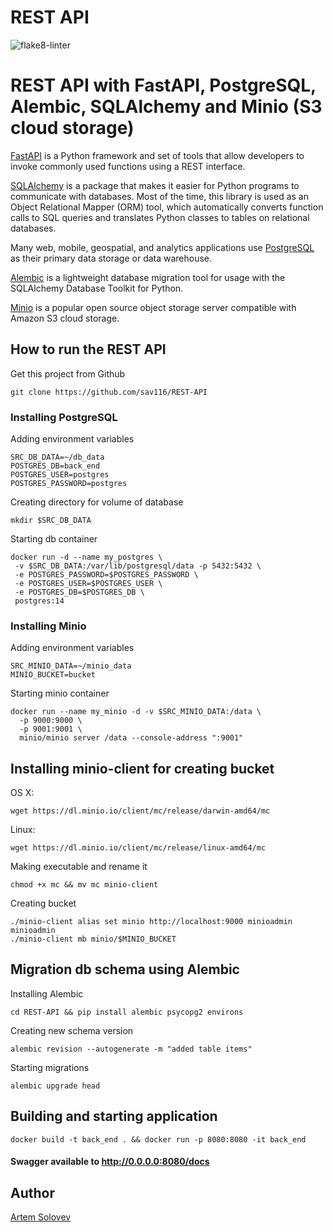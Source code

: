 # REST API
![flake8-linter](https://github.com/sav116/REST-API/actions/workflows/flake8.yml/badge.svg)

# REST API with FastAPI, PostgreSQL, Alembic, SQLAlchemy and Minio (S3 cloud storage)

[FastAPI](https://fastapi.tiangolo.com/) is a Python framework and set of tools that allow developers to invoke commonly used functions using a REST interface. 

[SQLAlchemy](https://www.sqlalchemy.org/) is a package that makes it easier for Python programs to communicate with databases. Most of the time, this library is used as an Object Relational Mapper (ORM) tool, which automatically converts function calls to SQL queries and translates Python classes to tables on relational databases.

Many web, mobile, geospatial, and analytics applications use [PostgreSQL](https://www.postgresql.org/) as their primary data storage or data warehouse.

[Alembic](https://alembic.sqlalchemy.org/en/latest/) is a lightweight database migration tool for usage with the SQLAlchemy Database Toolkit for Python.

[Minio](https://min.io/) is a popular open source object storage server compatible with Amazon S3 cloud storage.

## How to run the REST API
Get this project from Github
``` 
git clone https://github.com/sav116/REST-API
```

### Installing PostgreSQL
Adding environment variables
```
SRC_DB_DATA=~/db_data
POSTGRES_DB=back_end
POSTGRES_USER=postgres
POSTGRES_PASSWORD=postgres
```

Creating directory for volume of database
```
mkdir $SRC_DB_DATA
```

Starting db container
```
docker run -d --name my_postgres \
 -v $SRC_DB_DATA:/var/lib/postgresql/data -p 5432:5432 \
 -e POSTGRES_PASSWORD=$POSTGRES_PASSWORD \
 -e POSTGRES_USER=$POSTGRES_USER \
 -e POSTGRES_DB=$POSTGRES_DB \
 postgres:14
```

### Installing Minio
Adding environment variables
```
SRC_MINIO_DATA=~/minio_data
MINIO_BUCKET=bucket
```

Starting minio container
```
docker run --name my_minio -d -v $SRC_MINIO_DATA:/data \
  -p 9000:9000 \
  -p 9001:9001 \
  minio/minio server /data --console-address ":9001"
```

## Installing minio-client for creating bucket
OS X:
```
wget https://dl.minio.io/client/mc/release/darwin-amd64/mc
```

Linux:
```
wget https://dl.minio.io/client/mc/release/linux-amd64/mc
```

Making executable and rename it 
```
chmod +x mc && mv mc minio-client
```

Creating bucket
```
./minio-client alias set minio http://localhost:9000 minioadmin minioadmin
./minio-client mb minio/$MINIO_BUCKET
``` 

## Migration db schema using Alembic

Installing Alembic
```
cd REST-API && pip install alembic psycopg2 environs
```

Creating new schema version
```
alembic revision --autogenerate -m "added table items"
```

Starting migrations
```
alembic upgrade head
```

## Building and starting application

```
docker build -t back_end . && docker run -p 8080:8080 -it back_end
```

#### Swagger available to http://0.0.0.0:8080/docs

## Author 
[Artem Solovev](https://github.com/sav116)

